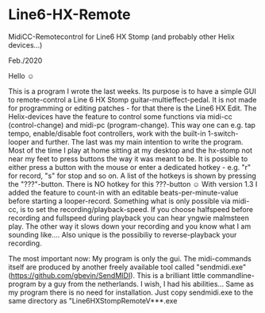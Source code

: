 # Line6-HX-Remote
MidiCC-Remotecontrol for Line6 HX Stomp (and probably other Helix devices...)

Feb./2020

Hello ☺

This is a program I wrote the last weeks. Its purpose is to have a simple GUI to remote-control a Line 6 HX Stomp guitar-multieffect-pedal. It is not made for programming or editing patches - for that there is the Line6 HX Edit. 
The Helix-devices have the feature to control some functions via midi-cc (control-change) and midi-pc (program-change). This way one can e.g. tap tempo, enable/disable foot controllers, work with the built-in 1-switch-looper and further. The last was my main intention to write the program. Most of the time I play at home sitting at my desktop and the hx-stomp not near my feet to press buttons the way it was meant to be.
It is possible to either press a button with the mouse or enter a dedicated hotkey - e.g. "r" for record, "s" for stop and so on. A list of the hotkeys is shown by pressing the "???"-button. There is NO hotkey for this ???-button ☺
With version 1.3 I added the feature to count-in with an editable beats-per-minute-value before starting a looper-record.
Something what is only possible via midi-cc, is to set the recording/playback-speed. If you choose halfspeed before recording and fullspeed during playback you can hear yngwie malmsteen play. The other way it slows down your recording and you know what I am sounding like....
Also unique is the possibiliy to reverse-playback your recording.

The most important now: My program is only the gui. The midi-commands itself are produced by another freely available tool called
"sendmidi.exe" (https://github.com/gbevin/SendMIDI). This is a brilliant little commandline-program by a guy from the netherlands. I wish, I had his abilities...
Same as my program there is no need for installation. Just copy sendmidi.exe to the same directory as "Line6HXStompRemoteV***.exe

